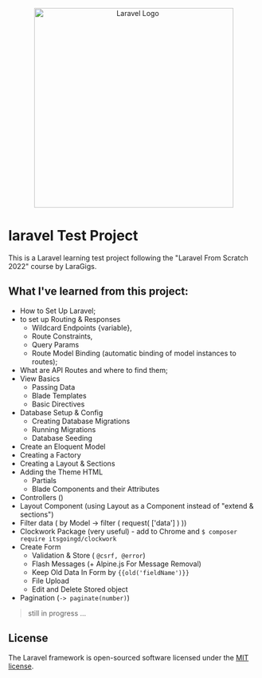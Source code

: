 <p align="center"><a href="https://laravel.com" target="_blank"><img src="https://raw.githubusercontent.com/laravel/art/master/logo-lockup/5%20SVG/2%20CMYK/1%20Full%20Color/laravel-logolockup-cmyk-red.svg" width="400" alt="Laravel Logo"></a></p>


# laravel Test Project
This is a Laravel learning test  project following the "Laravel From Scratch 2022" course by LaraGigs.

## What I've learned from this project:
- How to Set Up Laravel;
- to set up  Routing & Responses 
  - Wildcard Endpoints {variable},
  - Route Constraints, 
  - Query Params
  - Route Model Binding (automatic binding of model instances to routes);
- What are API Routes and where to find them;
- View Basics 
  - Passing Data
  - Blade Templates
  - Basic Directives
- Database Setup & Config 
  - Creating Database Migrations
  - Running Migrations
  - Database Seeding
- Create an Eloquent Model
- Creating a Factory
- Creating a Layout & Sections
- Adding the Theme HTML 
  - Partials
  - Blade  Components and their Attributes
- Controllers ()
- Layout Component (using Layout as a Component instead of "extend & sections")
- Filter data ( by Model -> filter ( request( ['data'] ) ))
- Clockwork Package (very useful) - add to Chrome and `$ composer require itsgoingd/clockwork`
- Create Form 
  - Validation & Store ( `@csrf, @error`)
  - Flash Messages (+ Alpine.js For Message Removal)
  - Keep Old Data In Form by `{{old('fieldName')}}`
  - File Upload
  - Edit and  Delete Stored object
- Pagination (`-> paginate(number)`)



> still in progress ...

## License

The Laravel framework is open-sourced software licensed under the [MIT license](https://opensource.org/licenses/MIT).
